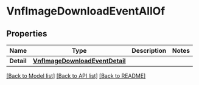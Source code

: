 # VnfImageDownloadEventAllOf

## Properties

Name | Type | Description | Notes
------------ | ------------- | ------------- | -------------
**Detail** | [**VnfImageDownloadEventDetail**](vnf_image_download_event_detail.md) |  | 

[[Back to Model list]](../README.md#documentation-for-models) [[Back to API list]](../README.md#documentation-for-api-endpoints) [[Back to README]](../README.md)


